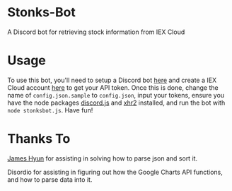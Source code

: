# Stonks-Bot
A Discord bot for retrieving stock information from IEX Cloud

# Usage
To use this bot, you'll need to setup a Discord bot <a href="https://discordapp.com/developers/applications/">here</a> and create a IEX
Cloud account <a href="https://iexcloud.io/">here</a> to get your API token. Once this is done, change the name of ```config.json.sample``` to ```config.json```, input your tokens, ensure you have the node packages <a href="https://www.npmjs.com/package/discord.js">discord.js</a> and <a href="https://www.npmjs.com/package/xhr2">xhr2</a> installed, and run the bot with ```node stonksbot.js```. Have fun!
# Thanks To
<a href="https://jameshyun.xyz/">James Hyun</a> for assisting in solving how to parse json and sort it.

Disordio for assisting in figuring out how the Google Charts API functions, and how to parse data into it.
